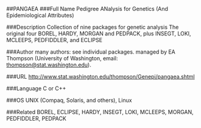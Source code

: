 ##PANGAEA
###Full Name
Pedigree ANalysis for Genetics (And Epidemiological Attributes)

###Description
Collection of nine packages for genetic analysis 
 The original four BOREL, HARDY, MORGAN and PEDPACK, plus INSEGT, LOKI, MCLEEPS, PEDFIDDLER, and ECLIPSE

###Author
many authors: see individual packages. managed by EA Thompson (University of Washington, email: thompson@stat.washington.edu).

###URL
http://www.stat.washington.edu/thompson/Genepi/pangaea.shtml

###Language
C or C++

###OS
UNIX (Compaq, Solaris, and others), Linux

###Related
BOREL, ECLIPSE, HARDY, INSEGT, LOKI, MCLEEPS, MORGAN, PEDFIDDLER, PEDPACK



